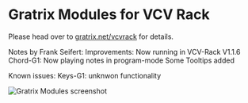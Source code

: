 # Gratrix Modules for VCV Rack

Please head over to [gratrix.net/vcvrack](http://gratrix.net/vcvrack/) for details.

Notes by Frank Seifert:
Improvements:
Now running in VCV-Rack V1.1.6
Chord-G1: Now playing notes in program-mode
Some Tooltips added


Known issues:
Keys-G1: unknwon functionality

![Gratrix Modules screenshot](http://gratrix.net/vcvrack/shot.png)
